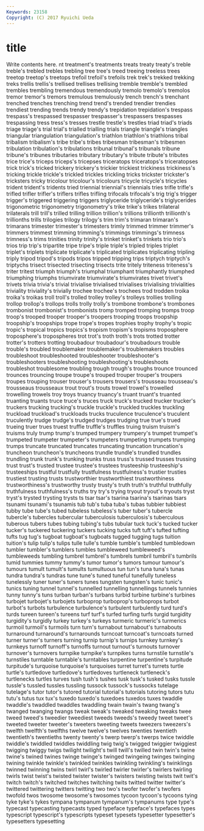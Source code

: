 ```yaml
---
Keywords: 23158 
Copyright: (C) 2017 Ryuichi Ueda
---
```


# title

Write contents here.
nt treatment's treatments treats treaty treaty's
treble treble's trebled trebles trebling tree tree's treed treeing treeless
trees treetop treetop's treetops trefoil trefoil's trefoils trek trek's trekked
trekking treks trellis trellis's trellised trellises trellising tremble tremble's trembled
trembles trembling tremendous tremendously tremolo tremolo's tremolos tremor tremor's tremors
tremulous tremulously trench trench's trenchant trenched trenches trenching trend trend's
trended trendier trendies trendiest trending trends trendy trendy's trepidation trepidation's
trespass trespass's trespassed trespasser trespasser's trespassers trespasses trespassing tress tress's
tresses trestle trestle's trestles triad triad's triads triage triage's trial
trial's trialled trialling trials triangle triangle's triangles triangular triangulation triangulation's
triathlon triathlon's triathlons tribal tribalism tribalism's tribe tribe's tribes tribesman
tribesman's tribesmen tribulation tribulation's tribulations tribunal tribunal's tribunals tribune tribune's
tribunes tributaries tributary tributary's tribute tribute's tributes trice trice's triceps
triceps's tricepses triceratops triceratops's triceratopses trick trick's tricked trickery trickery's
trickier trickiest trickiness trickiness's tricking trickle trickle's trickled trickles trickling
tricks trickster trickster's tricksters tricky tricolour tricolour's tricolours tricycle tricycle's
tricycles trident trident's tridents tried triennial triennial's triennials tries trifle
trifle's trifled trifler trifler's triflers trifles trifling trifocals trifocals's trig
trig's trigger trigger's triggered triggering triggers triglyceride triglyceride's triglycerides trigonometric
trigonometry trigonometry's trike trike's trikes trilateral trilaterals trill trill's trilled
trilling trillion trillion's trillions trillionth trillionth's trillionths trills trilogies trilogy
trilogy's trim trim's trimaran trimaran's trimarans trimester trimester's trimesters trimly
trimmed trimmer trimmer's trimmers trimmest trimming trimming's trimmings trimmings's trimness
trimness's trims trinities trinity trinity's trinket trinket's trinkets trio trio's
trios trip trip's tripartite tripe tripe's triple triple's tripled triples
triplet triplet's triplets triplicate triplicate's triplicated triplicates triplicating tripling triply
tripod tripod's tripods tripos tripped tripping trips triptych triptych's triptychs
trisect trisected trisecting trisects trite tritely triteness triteness's triter tritest
triumph triumph's triumphal triumphant triumphantly triumphed triumphing triumphs triumvirate triumvirate's
triumvirates trivet trivet's trivets trivia trivia's trivial trivialise trivialised trivialises
trivialising trivialities triviality triviality's trivially trochee trochee's trochees trod trodden
troika troika's troikas troll troll's trolled trolley trolley's trolleys trollies
trolling trollop trollop's trollops trolls trolly trolly's trombone trombone's trombones
trombonist trombonist's trombonists tromp tromped tromping tromps troop troop's trooped
trooper trooper's troopers trooping troops troopship troopship's troopships trope trope's
tropes trophies trophy trophy's tropic tropic's tropical tropics tropics's tropism
tropism's tropisms troposphere troposphere's tropospheres trot trot's troth troth's trots
trotted trotter trotter's trotters trotting troubadour troubadour's troubadours trouble trouble's
troubled troublemaker troublemaker's troublemakers troubles troubleshoot troubleshooted troubleshooter troubleshooter's troubleshooters
troubleshooting troubleshooting's troubleshoots troubleshot troublesome troubling trough trough's troughs trounce
trounced trounces trouncing troupe troupe's trouped trouper trouper's troupers troupes
trouping trouser trouser's trousers trousers's trousseau trousseau's trousseaus trousseaux trout
trout's trouts trowel trowel's trowelled trowelling trowels troy troys truancy
truancy's truant truant's truanted truanting truants truce truce's truces truck
truck's trucked trucker trucker's truckers trucking trucking's truckle truckle's truckled
truckles truckling truckload truckload's truckloads trucks truculence truculence's truculent truculently
trudge trudge's trudged trudges trudging true true's trued trueing truer
trues truest truffle truffle's truffles truing truism truism's truisms truly
trump trump's trumped trumpery trumpery's trumpet trumpet's trumpeted trumpeter trumpeter's
trumpeters trumpeting trumpets trumping trumps truncate truncated truncates truncating truncation
truncation's truncheon truncheon's truncheons trundle trundle's trundled trundles trundling trunk
trunk's trunking trunks truss truss's trussed trusses trussing trust trust's
trusted trustee trustee's trustees trusteeship trusteeship's trusteeships trustful trustfully trustfulness
trustfulness's trustier trusties trustiest trusting trusts trustworthier trustworthiest trustworthiness trustworthiness's
trustworthy trusty trusty's truth truth's truthful truthfully truthfulness truthfulness's truths
try try's trying tryout tryout's tryouts tryst tryst's trysted trysting
trysts ts tsar tsar's tsarina tsarina's tsarinas tsars tsunami tsunami's
tsunamis tub tub's tuba tuba's tubas tubbier tubbiest tubby tube
tube's tubed tubeless tubeless's tuber tuber's tubercle tubercle's tubercles tubercular
tuberculosis tuberculosis's tuberculous tuberous tubers tubes tubing tubing's tubs tubular
tuck tuck's tucked tucker tucker's tuckered tuckering tuckers tucking tucks
tuft tuft's tufted tufting tufts tug tug's tugboat tugboat's tugboats
tugged tugging tugs tuition tuition's tulip tulip's tulips tulle tulle's
tumble tumble's tumbled tumbledown tumbler tumbler's tumblers tumbles tumbleweed tumbleweed's
tumbleweeds tumbling tumbrel tumbrel's tumbrels tumbril tumbril's tumbrils tumid tummies
tummy tummy's tumor tumor's tumors tumour tumour's tumours tumult tumult's
tumults tumultuous tun tun's tuna tuna's tunas tundra tundra's tundras
tune tune's tuned tuneful tunefully tuneless tunelessly tuner tuner's tuners
tunes tungsten tungsten's tunic tunic's tunics tuning tunnel tunnel's tunnelled
tunnelling tunnellings tunnels tunnies tunny tunny's tuns turban turban's turbans
turbid turbine turbine's turbines turbojet turbojet's turbojets turboprop turboprop's turboprops
turbot turbot's turbots turbulence turbulence's turbulent turbulently turd turd's turds
tureen tureen's tureens turf turf's turfed turfing turfs turgid turgidity
turgidity's turgidly turkey turkey's turkeys turmeric turmeric's turmerics turmoil turmoil's
turmoils turn turn's turnabout turnabout's turnabouts turnaround turnaround's turnarounds turncoat
turncoat's turncoats turned turner turner's turners turning turnip turnip's turnips
turnkey turnkey's turnkeys turnoff turnoff's turnoffs turnout turnout's turnouts turnover
turnover's turnovers turnpike turnpike's turnpikes turns turnstile turnstile's turnstiles turntable
turntable's turntables turpentine turpentine's turpitude turpitude's turquoise turquoise's turquoises turret
turret's turrets turtle turtle's turtledove turtledove's turtledoves turtleneck turtleneck's turtlenecks
turtles turves tush tush's tushes tusk tusk's tusked tusks tussle
tussle's tussled tussles tussling tussock tussock's tussocks tutelage tutelage's tutor
tutor's tutored tutorial tutorial's tutorials tutoring tutors tutu tutu's tutus
tux tux's tuxedo tuxedo's tuxedoes tuxedos tuxes twaddle twaddle's twaddled
twaddles twaddling twain twain's twang twang's twanged twanging twangs tweak
tweak's tweaked tweaking tweaks twee tweed tweed's tweedier tweediest tweeds
tweeds's tweedy tweet tweet's tweeted tweeter tweeter's tweeters tweeting tweets
tweezers tweezers's twelfth twelfth's twelfths twelve twelve's twelves twenties twentieth
twentieth's twentieths twenty twenty's twerp twerp's twerps twice twiddle twiddle's
twiddled twiddles twiddling twig twig's twigged twiggier twiggiest twigging twiggy
twigs twilight twilight's twill twill's twilled twin twin's twine twine's
twined twines twinge twinge's twinged twingeing twinges twinging twining twinkle
twinkle's twinkled twinkles twinkling twinkling's twinklings twinned twinning twins twirl
twirl's twirled twirler twirler's twirlers twirling twirls twist twist's twisted
twister twister's twisters twisting twists twit twit's twitch twitch's twitched
twitches twitching twits twitted twitter twitter's twittered twittering twitters twitting
two two's twofer twofer's twofers twofold twos twosome twosome's twosomes
tycoon tycoon's tycoons tying tyke tyke's tykes tympana tympanum tympanum's
tympanums type type's typecast typecasting typecasts typed typeface typeface's typefaces
types typescript typescript's typescripts typeset typesets typesetter typesetter's typesetters typesetting
